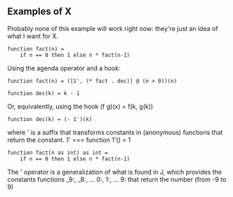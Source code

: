 ## Examples of X

Probably none of this example will work right now: they're just an
idea of what I want for X.

    function fact(n) =
        if n == 0 then 1 else n * fact(n-1)

Using the agenda operator and a hook:

    function fact(n) = ([1', (* fact . dec)] @ (n > 0))(n)
    
    function dec(k) = k - 1

Or, equivalently, using the hook (f g)(x) = f(k, g(k))

    function dec(k) = (- 1')(k)

where ' is a suffix that transforms constants in (anonymous) functions that return
the constant. 1' === function 1'() = 1 

    function fact(n as int) as int =
        if n == 0 then 1 else n * fact(n-1)

The ' operator is a generalization of what is found in J, which provides the constants
functions _9:, _8:, ... 0:, 1:, ... 9: that return the number (from -9 to 9)
